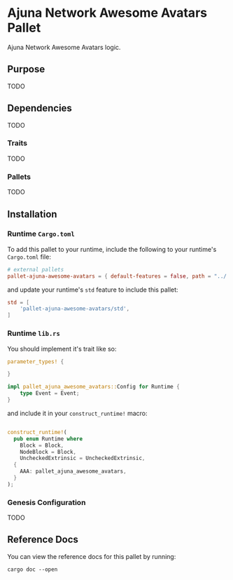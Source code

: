# Ajuna Network Awesome Avatars Pallet

Ajuna Network Awesome Avatars logic.

## Purpose

TODO

## Dependencies

TODO

### Traits

TODO

### Pallets

TODO

## Installation

### Runtime `Cargo.toml`

To add this pallet to your runtime, include the following to your runtime's `Cargo.toml` file:

```TOML
# external pallets
pallet-ajuna-awesome-avatars = { default-features = false, path = "../../pallets/ajuna-awesome-avatars" }
```

and update your runtime's `std` feature to include this pallet:

```TOML
std = [
    'pallet-ajuna-awesome-avatars/std',
]
```

### Runtime `lib.rs`

You should implement it's trait like so:

```rust
parameter_types! {

}

impl pallet_ajuna_awesome_avatars::Config for Runtime {
    type Event = Event;
}
```

and include it in your `construct_runtime!` macro:

```rust

construct_runtime!(
  pub enum Runtime where
    Block = Block,
    NodeBlock = Block,
    UncheckedExtrinsic = UncheckedExtrinsic,
  {
    AAA: pallet_ajuna_awesome_avatars,
  }
);
```

### Genesis Configuration

TODO

## Reference Docs

You can view the reference docs for this pallet by running:

```
cargo doc --open
```
